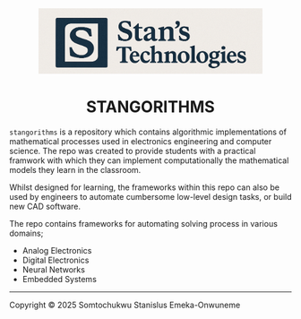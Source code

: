 <div align="center">
  <picture>
    <source media="(prefers-color-scheme: dark)" srcset="kmap_algorithm/images/St_logo_dark.png">
    <source media="(prefers-color-scheme: light)" srcset="kmap_algorithm/images/St_logo_light.png">
    <img alt="Stan's technologies" src="kmap_algorithm/images/St_logo_light.png" width="400">
  </picture>

  <h1>STANGORITHMS</h1>
</div>


```stangorithms``` is a repository which contains algorithmic implementations of mathematical processes used in electronics engineering and computer science. The repo was created to provide students 
with a practical framwork with which they can implement computationally the mathematical models they learn in the classroom. 

Whilst designed for learning, the frameworks within this repo can also be used by engineers to automate cumbersome low-level design tasks, or build new CAD software. 

The repo contains frameworks for automating solving process in various domains; 
- Analog Electronics
- Digital Electronics
- Neural Networks
- Embedded Systems

---
Copyright © 2025 Somtochukwu Stanislus Emeka-Onwuneme
